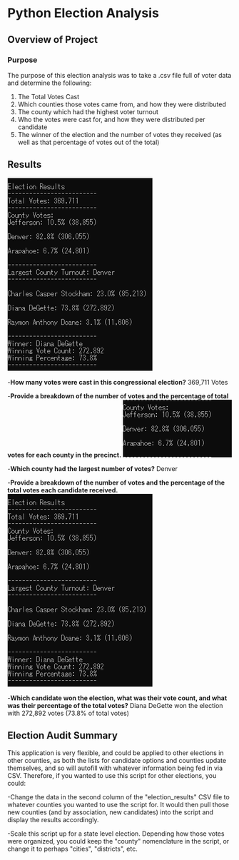 # Python Election Analysis
	
## Overview of Project

### Purpose
The purpose of this election analysis was to take a .csv file full of voter data and determine the following:
1. The Total Votes Cast
2. Which counties those votes came from, and how they were distributed
3. The county which had the highest voter turnout
4. Who the votes were cast for, and how they were distributed per candidate
5. The winner of the election and the number of votes they received (as well as that percentage of votes out of the total)

## Results
![Results](https://github.com/Nveatch/Election_Analysis/blob/main/Resources/Results.png)

-**How many votes were cast in this congressional election?** 369,711 Votes

-**Provide a breakdown of the number of votes and the percentage of total votes for each county in the precinct.**
![County Vote Breakdown](https://github.com/Nveatch/Election_Analysis/blob/main/Resources/County_Votes.png)

-**Which county had the largest number of votes?** Denver

-**Provide a breakdown of the number of votes and the percentage of the total votes each candidate received.**
![Candidate Vote Results](https://github.com/Nveatch/Election_Analysis/blob/main/Resources/Results.png)

-**Which candidate won the election, what was their vote count, and what was their percentage of the total votes?** Diana DeGette won the election with 272,892 votes (73.8% of total votes)

## Election Audit Summary
This application is very flexible, and could be applied to other elections in other counties, as both the lists for candidate options and counties update themselves, and so will autofill with whatever information being fed in via CSV. Therefore, if you wanted to use this script for other elections, you could:

-Change the data in the second column of the "election_results" CSV file to whatever counties you wanted to use the script for. It would then pull those new counties (and by association, new candidates) into the script and display the results accordingly.

-Scale this script up for a state level election. Depending how those votes were organized, you could keep the "county" nomenclature in the script, or change it to perhaps "cities", "districts", etc. 